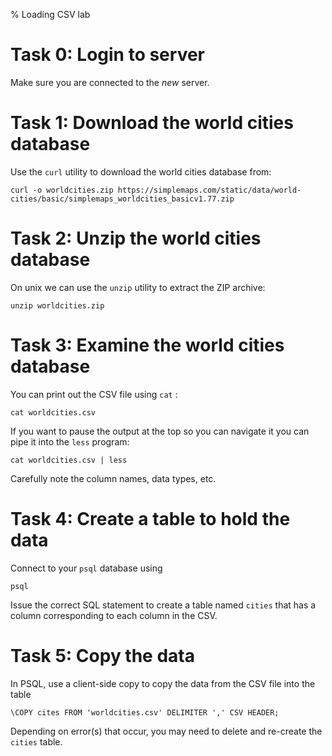 % Loading CSV lab

# Task 0: Login to server

Make sure you are connected to the *new* server.


# Task 1: Download the world cities database

Use the `curl` utility to download the world cities database from:

	curl -o worldcities.zip https://simplemaps.com/static/data/world-cities/basic/simplemaps_worldcities_basicv1.77.zip
	

# Task 2: Unzip the world cities database

On unix we can use the `unzip` utility to extract the ZIP archive:

	unzip worldcities.zip
	

# Task 3: Examine the world cities database

You can print out the CSV file using `cat` :

	cat worldcities.csv
	
If you want to pause the output at the top so you can navigate it you can pipe it into the `less` program:

	cat worldcities.csv | less
	
Carefully note the column names, data types, etc.


# Task 4: Create a table to hold the data

Connect to your `psql` database using

	psql

Issue the correct SQL statement to create a table named `cities` that has a column corresponding to each column in the CSV.


# Task 5: Copy the data

In PSQL, use a client-side copy to copy the data from the CSV file into the table

	\COPY cites FROM 'worldcities.csv' DELIMITER ',' CSV HEADER;

Depending on error(s) that occur, you may need to delete and re-create the `cities`  table.


